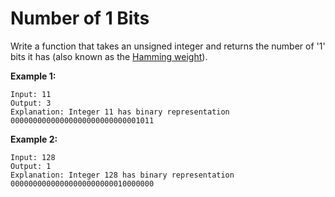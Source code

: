# Number of 1 Bits

Write a function that takes an unsigned integer and returns the number of '1' bits it has (also known as the [Hamming weight](https://en.wikipedia.org/wiki/Hamming_weight)).

**Example 1:**

```pseudo
Input: 11
Output: 3
Explanation: Integer 11 has binary representation 00000000000000000000000000001011
```

**Example 2:**

```pseudo
Input: 128
Output: 1
Explanation: Integer 128 has binary representation 00000000000000000000000010000000
```
